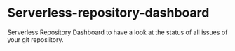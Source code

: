 # Serverless-repository-dashboard
 Serverless Repository Dashboard to have a look at the status of all issues of your git reposiitory.

